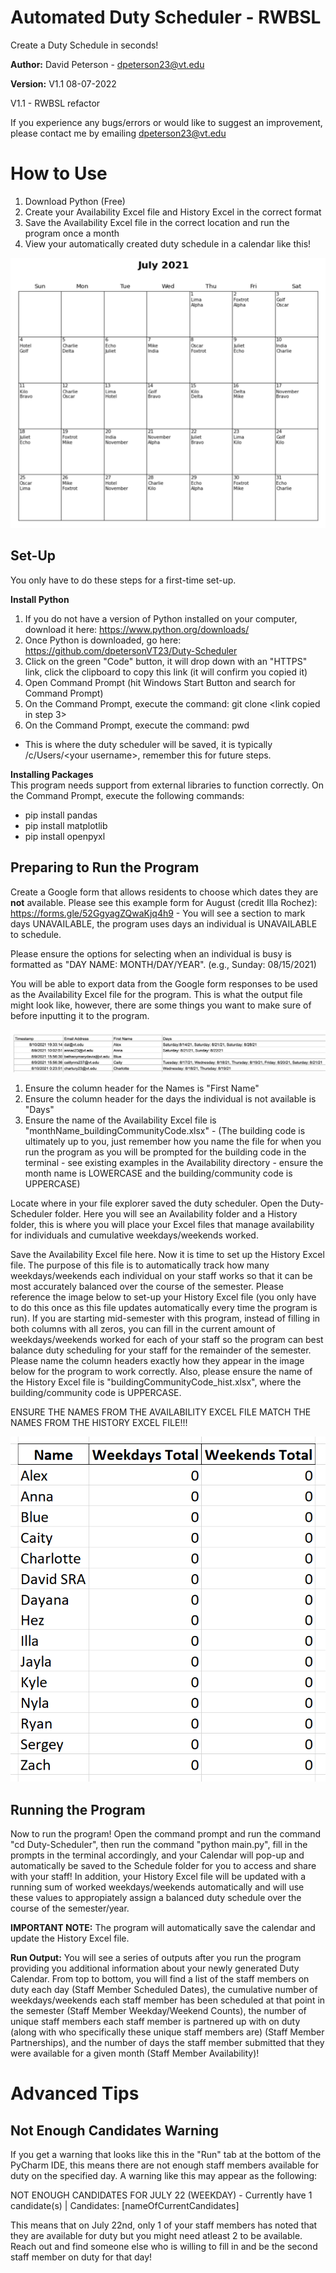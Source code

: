 # Automated Duty Scheduler - RWBSL
Create a Duty Schedule in seconds!

**Author:** David Peterson - dpeterson23@vt.edu

**Version:** V1.1 08-07-2022

V1.1 - RWBSL refactor

If you experience any bugs/errors or would like to suggest an improvement, please contact me by emailing dpeterson23@vt.edu

# How to Use
1) Download Python (Free)
2) Create your Availability Excel file and History Excel in the correct format
3) Save the Availability Excel file in the correct location and run the program once a month
4) View your automatically created duty schedule in a calendar like this!

![](images/calendar.png)


## Set-Up
You only have to do these steps for a first-time set-up.

**Install Python**
1) If you do not have a version of Python installed on your computer, download it here: https://www.python.org/downloads/
2) Once Python is downloaded, go here: https://github.com/dpetersonVT23/Duty-Scheduler
3) Click on the green "Code" button, it will drop down with an "HTTPS" link, click the clipboard to copy this link (it will confirm you copied it)
4) Open Command Prompt (hit Windows Start Button and search for Command Prompt)
5) On the Command Prompt, execute the command: git clone <link copied in step 3>
6) On the Command Prompt, execute the command: pwd
- This is where the duty scheduler will be saved, it is typically /c/Users/\<your username\>, remember this for future steps.

**Installing Packages**  
This program needs support from external libraries to function correctly. On the Command Prompt, execute the following commands:

- pip install pandas
- pip install matplotlib
- pip install openpyxl


## Preparing to Run the Program
Create a Google form that allows residents to choose which dates they are **not** available. Please see this example form for August (credit Illa Rochez): https://forms.gle/52GgyagZQwaKjq4h9 - You will see a section to mark days UNAVAILABLE, the program uses days an individual is UNAVAILABLE to schedule.

Please ensure the options for selecting when an individual is busy is formatted as "DAY NAME: MONTH/DAY/YEAR". (e.g., Sunday: 08/15/2021)

You will be able to export data from the Google form responses to be used as the Availability Excel file for the program. This is what the output file might look like, however, there are some things you want to make sure of before inputting it to the program.

![](images/excel_availability.png)

1) Ensure the column header for the Names is "First Name"
2) Ensure the column header for the days the individual is not available is "Days"
3) Ensure the name of the Availability Excel file is "monthName_buildingCommunityCode.xlsx" - (The building code is ultimately up to you, just remember how you name the file for when you run the program as you will be prompted for the building code in the terminal - see existing examples in the Availability directory - ensure the month name is LOWERCASE and the building/community code is UPPERCASE)

Locate where in your file explorer saved the duty scheduler. Open the Duty-Scheduler folder. Here you will see an Availability folder and a History folder, this is where you will place your Excel files that manage availability for individuals and cumulative weekdays/weekends worked.

Save the Availability Excel file here. Now it is time to set up the History Excel file. The purpose of this file is to automatically track how many weekdays/weekends each individual on your staff works so that it can be most accurately balanced over the course of the semester. Please reference the image below to set-up your History Excel file (you only have to do this once as this file updates automatically every time the program is run). If you are starting mid-semester with this program, instead of filling in both columns with all zeros, you can fill in the current amount of weekdays/weekends worked for each of your staff so the program can best balance duty scheduling for your staff for the remainder of the semester. Please name the column headers exactly how they appear in the image below for the program to work correctly. Also, please ensure the name of the History Excel file is "buildingCommunityCode_hist.xlsx", where the building/community code is UPPERCASE.  

ENSURE THE NAMES FROM THE AVAILABILITY EXCEL FILE MATCH THE NAMES FROM THE HISTORY EXCEL FILE!!!

![](images/excel_history.png)

## Running the Program
Now to run the program! Open the command prompt and run the command "cd Duty-Scheduler", then run the command "python main.py", fill in the prompts in the terminal accordingly, and your Calendar will pop-up and automatically be saved to the Schedule folder for you to access and share with your staff! In addition, your History Excel file will be updated with a running sum of worked weekdays/weekends automatically and will use these values to appropiately assign a balanced duty schedule over the course of the semester/year.

**IMPORTANT NOTE:** The program will automatically save the calendar and update the History Excel file.

**Run Output:** You will see a series of outputs after you run the program providing you additional information about your newly generated Duty Calendar. From top to bottom, you will find a list of the staff members on duty each day (Staff Member Scheduled Dates), the cumulative number of weekdays/weekends each staff member has been scheduled at that point in the semester (Staff Member Weekday/Weekend Counts), the number of unique staff members each staff member is partnered up with on duty (along with who specifically these unique staff members are) (Staff Member Partnerships), and the number of days the staff member submitted that they were available for a given month (Staff Member Availability)!

# Advanced Tips

## Not Enough Candidates Warning
If you get a warning that looks like this in the "Run" tab at the bottom of the PyCharm IDE, this means there are not enough staff members available for duty on the specified day. A warning like this may appear as the following:

NOT ENOUGH CANDIDATES FOR JULY 22 (WEEKDAY) - Currently have 1 candidate(s) | Candidates: [nameOfCurrentCandidates]

This means that on July 22nd, only 1 of your staff members has noted that they are available for duty but you might need atleast 2 to be available. Reach out and find someone else who is willing to fill in and be the second staff member on duty for that day!
